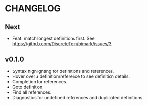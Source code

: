 # CHANGELOG

## Next

- Feat: match longest definitions first. See https://github.com/DiscreteTom/bimark/issues/3.

## v0.1.0

- Syntax highlighting for definitions and references.
- Hover over a definition/reference to see definition details.
- Completion for references.
- Goto definition.
- Find all references.
- Diagnostics for undefined references and duplicated definitions.
